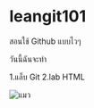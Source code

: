 # leangit101
สอนใช้ Github แบบไวๆ

วันนี้ฉันจะทำ

1.แล็บ Git
2.lab HTML

![แมว](https://humancatsworld.files.wordpress.com/2019/03/cats.jpg?w=825)
